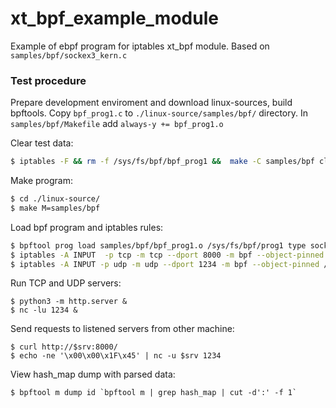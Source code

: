 # xt_bpf_example_module
Example of ebpf program for iptables xt_bpf module.
Based on `samples/bpf/sockex3_kern.c`

### Test procedure

Prepare development enviroment and download linux-sources, build bpftools.
Copy `bpf_prog1.c` to `./linux-source/samples/bpf/` directory.
In `samples/bpf/Makefile` add `always-y += bpf_prog1.o`

Clear test data:
```sh
$ iptables -F && rm -f /sys/fs/bpf/bpf_prog1 &&  make -C samples/bpf clean
```
Make program:
```sh
$ cd ./linux-source/
$ make M=samples/bpf
```
Load bpf program and iptables rules:
```sh
$ bpftool prog load samples/bpf/bpf_prog1.o /sys/fs/bpf/prog1 type socket
$ iptables -A INPUT  -p tcp -m tcp --dport 8000 -m bpf --object-pinned /sys/fs/bpf/prog1 -j LOG 
$ iptables -A INPUT -p udp -m udp --dport 1234 -m bpf --object-pinned /sys/fs/bpf/prog1 -j LOG
```
Run TCP and UDP servers:
```
$ python3 -m http.server &
$ nc -lu 1234 &
```

Send requests to listened servers from other machine:
```
$ curl http://$srv:8000/
$ echo -ne '\x00\x00\x1F\x45' | nc -u $srv 1234 
```

View hash_map dump with parsed data:
```
$ bpftool m dump id `bpftool m | grep hash_map | cut -d':' -f 1`
```
